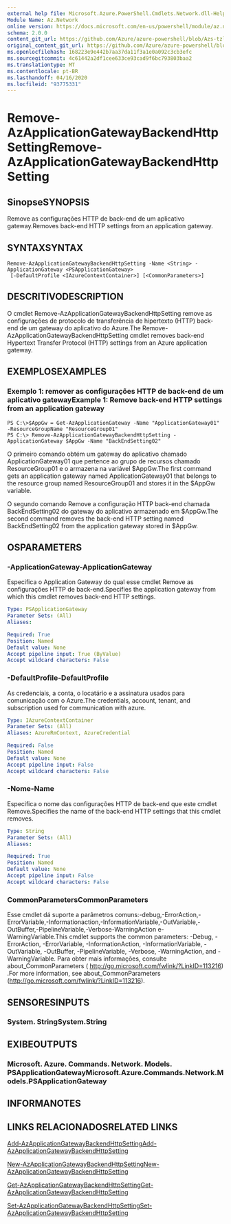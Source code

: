 ```yaml
---
external help file: Microsoft.Azure.PowerShell.Cmdlets.Network.dll-Help.xml
Module Name: Az.Network
online version: https://docs.microsoft.com/en-us/powershell/module/az.network/remove-AzApplicationGatewayBackendHttpSetting
schema: 2.0.0
content_git_url: https://github.com/Azure/azure-powershell/blob/Azs-tzl/src/Network/Network/help/Remove-AzApplicationGatewayBackendHttpSetting.md
original_content_git_url: https://github.com/Azure/azure-powershell/blob/Azs-tzl/src/Network/Network/help/Remove-AzApplicationGatewayBackendHttpSetting.md
ms.openlocfilehash: 168223e9e442b7aa37da11f3a1e0a092c3cb3efc
ms.sourcegitcommit: 4c61442a2df1cee633ce93cad9f6bc793803baa2
ms.translationtype: MT
ms.contentlocale: pt-BR
ms.lasthandoff: 04/16/2020
ms.locfileid: "93775331"
---
```

# <span data-ttu-id="cdfad-101">Remove-AzApplicationGatewayBackendHttpSetting</span><span class="sxs-lookup"><span data-stu-id="cdfad-101">Remove-AzApplicationGatewayBackendHttpSetting</span></span>

## <span data-ttu-id="cdfad-102">Sinopse</span><span class="sxs-lookup"><span data-stu-id="cdfad-102">SYNOPSIS</span></span>
<span data-ttu-id="cdfad-103">Remove as configurações HTTP de back-end de um aplicativo gateway.</span><span class="sxs-lookup"><span data-stu-id="cdfad-103">Removes back-end HTTP settings from an application gateway.</span></span>

## <span data-ttu-id="cdfad-104">SYNTAX</span><span class="sxs-lookup"><span data-stu-id="cdfad-104">SYNTAX</span></span>

```
Remove-AzApplicationGatewayBackendHttpSetting -Name <String> -ApplicationGateway <PSApplicationGateway>
 [-DefaultProfile <IAzureContextContainer>] [<CommonParameters>]
```

## <span data-ttu-id="cdfad-105">DESCRITIVO</span><span class="sxs-lookup"><span data-stu-id="cdfad-105">DESCRIPTION</span></span>
<span data-ttu-id="cdfad-106">O cmdlet Remove-AzApplicationGatewayBackendHttpSetting remove as configurações de protocolo de transferência de hipertexto (HTTP) back-end de um gateway do aplicativo do Azure.</span><span class="sxs-lookup"><span data-stu-id="cdfad-106">The Remove-AzApplicationGatewayBackendHttpSetting cmdlet removes back-end Hypertext Transfer Protocol (HTTP) settings from an Azure application gateway.</span></span>

## <span data-ttu-id="cdfad-107">EXEMPLOS</span><span class="sxs-lookup"><span data-stu-id="cdfad-107">EXAMPLES</span></span>

### <span data-ttu-id="cdfad-108">Exemplo 1: remover as configurações HTTP de back-end de um aplicativo gateway</span><span class="sxs-lookup"><span data-stu-id="cdfad-108">Example 1: Remove back-end HTTP settings from an application gateway</span></span>
```
PS C:\>$AppGw = Get-AzApplicationGateway -Name "ApplicationGateway01" -ResourceGroupName "ResourceGroup01"
PS C:\> Remove-AzApplicationGatewayBackendHttpSetting -ApplicationGateway $AppGw -Name "BackEndSetting02"
```

<span data-ttu-id="cdfad-109">O primeiro comando obtém um gateway do aplicativo chamado ApplicationGateway01 que pertence ao grupo de recursos chamado ResourceGroup01 e o armazena na variável $AppGw.</span><span class="sxs-lookup"><span data-stu-id="cdfad-109">The first command gets an application gateway named ApplicationGateway01 that belongs to the resource group named ResourceGroup01 and stores it in the $AppGw variable.</span></span>

<span data-ttu-id="cdfad-110">O segundo comando Remove a configuração HTTP back-end chamada BackEndSetting02 do gateway do aplicativo armazenado em $AppGw.</span><span class="sxs-lookup"><span data-stu-id="cdfad-110">The second command removes the back-end HTTP setting named BackEndSetting02 from the application gateway stored in $AppGw.</span></span>

## <span data-ttu-id="cdfad-111">OS</span><span class="sxs-lookup"><span data-stu-id="cdfad-111">PARAMETERS</span></span>

### <span data-ttu-id="cdfad-112">-ApplicationGateway</span><span class="sxs-lookup"><span data-stu-id="cdfad-112">-ApplicationGateway</span></span>
<span data-ttu-id="cdfad-113">Especifica o Application Gateway do qual esse cmdlet Remove as configurações HTTP de back-end.</span><span class="sxs-lookup"><span data-stu-id="cdfad-113">Specifies the application gateway from which this cmdlet removes back-end HTTP settings.</span></span>

```yaml
Type: PSApplicationGateway
Parameter Sets: (All)
Aliases: 

Required: True
Position: Named
Default value: None
Accept pipeline input: True (ByValue)
Accept wildcard characters: False
```

### <span data-ttu-id="cdfad-114">-DefaultProfile</span><span class="sxs-lookup"><span data-stu-id="cdfad-114">-DefaultProfile</span></span>
<span data-ttu-id="cdfad-115">As credenciais, a conta, o locatário e a assinatura usados para comunicação com o Azure.</span><span class="sxs-lookup"><span data-stu-id="cdfad-115">The credentials, account, tenant, and subscription used for communication with azure.</span></span>

```yaml
Type: IAzureContextContainer
Parameter Sets: (All)
Aliases: AzureRmContext, AzureCredential

Required: False
Position: Named
Default value: None
Accept pipeline input: False
Accept wildcard characters: False
```

### <span data-ttu-id="cdfad-116">-Nome</span><span class="sxs-lookup"><span data-stu-id="cdfad-116">-Name</span></span>
<span data-ttu-id="cdfad-117">Especifica o nome das configurações HTTP de back-end que este cmdlet Remove.</span><span class="sxs-lookup"><span data-stu-id="cdfad-117">Specifies the name of the back-end HTTP settings that this cmdlet removes.</span></span>

```yaml
Type: String
Parameter Sets: (All)
Aliases: 

Required: True
Position: Named
Default value: None
Accept pipeline input: False
Accept wildcard characters: False
```

### <span data-ttu-id="cdfad-118">CommonParameters</span><span class="sxs-lookup"><span data-stu-id="cdfad-118">CommonParameters</span></span>
<span data-ttu-id="cdfad-119">Esse cmdlet dá suporte a parâmetros comuns:-debug,-ErrorAction,-ErrorVariable,-Informationaction,-InformationVariable,-OutVariable,-OutBuffer,-PipelineVariable,-Verbose-WarningAction e-WarningVariable.</span><span class="sxs-lookup"><span data-stu-id="cdfad-119">This cmdlet supports the common parameters: -Debug, -ErrorAction, -ErrorVariable, -InformationAction, -InformationVariable, -OutVariable, -OutBuffer, -PipelineVariable, -Verbose, -WarningAction, and -WarningVariable.</span></span> <span data-ttu-id="cdfad-120">Para obter mais informações, consulte about_CommonParameters ( http://go.microsoft.com/fwlink/?LinkID=113216) .</span><span class="sxs-lookup"><span data-stu-id="cdfad-120">For more information, see about_CommonParameters (http://go.microsoft.com/fwlink/?LinkID=113216).</span></span>

## <span data-ttu-id="cdfad-121">SENSORES</span><span class="sxs-lookup"><span data-stu-id="cdfad-121">INPUTS</span></span>

### <span data-ttu-id="cdfad-122">System. String</span><span class="sxs-lookup"><span data-stu-id="cdfad-122">System.String</span></span>

## <span data-ttu-id="cdfad-123">EXIBE</span><span class="sxs-lookup"><span data-stu-id="cdfad-123">OUTPUTS</span></span>

### <span data-ttu-id="cdfad-124">Microsoft. Azure. Commands. Network. Models. PSApplicationGateway</span><span class="sxs-lookup"><span data-stu-id="cdfad-124">Microsoft.Azure.Commands.Network.Models.PSApplicationGateway</span></span>

## <span data-ttu-id="cdfad-125">INFORMA</span><span class="sxs-lookup"><span data-stu-id="cdfad-125">NOTES</span></span>

## <span data-ttu-id="cdfad-126">LINKS RELACIONADOS</span><span class="sxs-lookup"><span data-stu-id="cdfad-126">RELATED LINKS</span></span>

[<span data-ttu-id="cdfad-127">Add-AzApplicationGatewayBackendHttpSetting</span><span class="sxs-lookup"><span data-stu-id="cdfad-127">Add-AzApplicationGatewayBackendHttpSetting</span></span>]()

[<span data-ttu-id="cdfad-128">New-AzApplicationGatewayBackendHttpSetting</span><span class="sxs-lookup"><span data-stu-id="cdfad-128">New-AzApplicationGatewayBackendHttpSetting</span></span>]()

[<span data-ttu-id="cdfad-129">Get-AzApplicationGatewayBackendHttpSetting</span><span class="sxs-lookup"><span data-stu-id="cdfad-129">Get-AzApplicationGatewayBackendHttpSetting</span></span>]()

[<span data-ttu-id="cdfad-130">Set-AzApplicationGatewayBackendHttpSetting</span><span class="sxs-lookup"><span data-stu-id="cdfad-130">Set-AzApplicationGatewayBackendHttpSetting</span></span>]()


